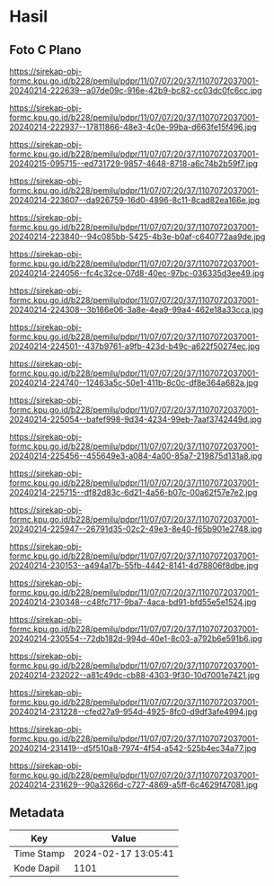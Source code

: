 # Hasil

## Foto C Plano

https://sirekap-obj-formc.kpu.go.id/b228/pemilu/pdpr/11/07/07/20/37/1107072037001-20240214-222639--a07de09c-916e-42b9-bc82-cc03dc0fc6cc.jpg

https://sirekap-obj-formc.kpu.go.id/b228/pemilu/pdpr/11/07/07/20/37/1107072037001-20240214-222937--17811866-48e3-4c0e-99ba-d663fe15f496.jpg

https://sirekap-obj-formc.kpu.go.id/b228/pemilu/pdpr/11/07/07/20/37/1107072037001-20240215-095715--ed731729-9857-4648-8718-a6c74b2b59f7.jpg

https://sirekap-obj-formc.kpu.go.id/b228/pemilu/pdpr/11/07/07/20/37/1107072037001-20240214-223607--da926759-16d0-4896-8c11-8cad82ea166e.jpg

https://sirekap-obj-formc.kpu.go.id/b228/pemilu/pdpr/11/07/07/20/37/1107072037001-20240214-223840--94c085bb-5425-4b3e-b0af-c640772aa9de.jpg

https://sirekap-obj-formc.kpu.go.id/b228/pemilu/pdpr/11/07/07/20/37/1107072037001-20240214-224056--fc4c32ce-07d8-40ec-97bc-036335d3ee49.jpg

https://sirekap-obj-formc.kpu.go.id/b228/pemilu/pdpr/11/07/07/20/37/1107072037001-20240214-224308--3b166e06-3a8e-4ea9-99a4-462e18a33cca.jpg

https://sirekap-obj-formc.kpu.go.id/b228/pemilu/pdpr/11/07/07/20/37/1107072037001-20240214-224501--437b9761-a9fb-423d-b49c-a622f50274ec.jpg

https://sirekap-obj-formc.kpu.go.id/b228/pemilu/pdpr/11/07/07/20/37/1107072037001-20240214-224740--12463a5c-50e1-411b-8c0c-df8e364a682a.jpg

https://sirekap-obj-formc.kpu.go.id/b228/pemilu/pdpr/11/07/07/20/37/1107072037001-20240214-225054--bafef998-9d34-4234-99eb-7aaf3742449d.jpg

https://sirekap-obj-formc.kpu.go.id/b228/pemilu/pdpr/11/07/07/20/37/1107072037001-20240214-225456--455649e3-a084-4a00-85a7-219875d131a8.jpg

https://sirekap-obj-formc.kpu.go.id/b228/pemilu/pdpr/11/07/07/20/37/1107072037001-20240214-225715--df82d83c-6d21-4a56-b07c-00a62f57e7e2.jpg

https://sirekap-obj-formc.kpu.go.id/b228/pemilu/pdpr/11/07/07/20/37/1107072037001-20240214-225947--26791d35-02c2-49e3-8e40-f65b901e2748.jpg

https://sirekap-obj-formc.kpu.go.id/b228/pemilu/pdpr/11/07/07/20/37/1107072037001-20240214-230153--a494a17b-55fb-4442-8141-4d78806f8dbe.jpg

https://sirekap-obj-formc.kpu.go.id/b228/pemilu/pdpr/11/07/07/20/37/1107072037001-20240214-230348--c48fc717-9ba7-4aca-bd91-bfd55e5e1524.jpg

https://sirekap-obj-formc.kpu.go.id/b228/pemilu/pdpr/11/07/07/20/37/1107072037001-20240214-230554--72db182d-994d-40e1-8c03-a792b6e591b6.jpg

https://sirekap-obj-formc.kpu.go.id/b228/pemilu/pdpr/11/07/07/20/37/1107072037001-20240214-232022--a81c49dc-cb88-4303-9f30-10d7001e7421.jpg

https://sirekap-obj-formc.kpu.go.id/b228/pemilu/pdpr/11/07/07/20/37/1107072037001-20240214-231228--cfed27a9-954d-4925-8fc0-d9df3afe4994.jpg

https://sirekap-obj-formc.kpu.go.id/b228/pemilu/pdpr/11/07/07/20/37/1107072037001-20240214-231419--d5f510a8-7974-4f54-a542-525b4ec34a77.jpg

https://sirekap-obj-formc.kpu.go.id/b228/pemilu/pdpr/11/07/07/20/37/1107072037001-20240214-231629--90a3266d-c727-4869-a5ff-6c4629f47081.jpg


## Metadata

| Key        | Value               |
| ---------- | ------------------- |
| Time Stamp | 2024-02-17 13:05:41 |
| Kode Dapil | 1101                |



